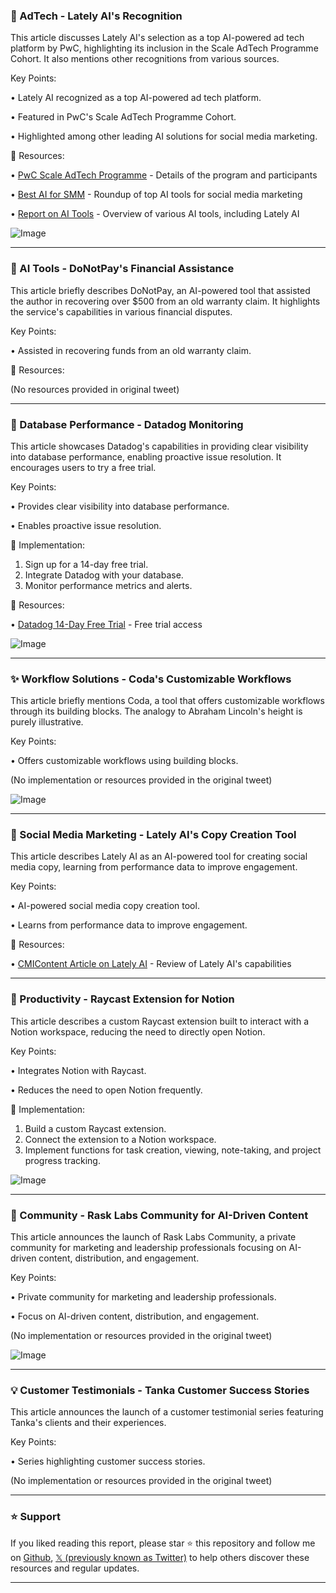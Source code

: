 ### 🚀 AdTech - Lately AI's Recognition

This article discusses Lately AI's selection as a top AI-powered ad tech platform by PwC, highlighting its inclusion in the Scale AdTech Programme Cohort.  It also mentions other recognitions from various sources.

Key Points:

• Lately AI recognized as a top AI-powered ad tech platform.

• Featured in PwC's Scale AdTech Programme Cohort.

• Highlighted among other leading AI solutions for social media marketing.


🔗 Resources:

• [PwC Scale AdTech Programme](https://bit.ly/40ITcev) -  Details of the program and participants

• [Best AI for SMM](https://bit.ly/4hpg61Q) -  Roundup of top AI tools for social media marketing

• [Report on AI Tools](https://bit.ly/4jCGUNB) - Overview of various AI tools, including Lately AI


![Image](https://pbs.twimg.com/tweet_video_thumb/Gj6UuPfWYAAseCC.jpg)


---

### 🤖 AI Tools - DoNotPay's Financial Assistance

This article briefly describes DoNotPay, an AI-powered tool that assisted the author in recovering over $500 from an old warranty claim.  It highlights the service's capabilities in various financial disputes.

Key Points:

• Assisted in recovering funds from an old warranty claim.


🔗 Resources:

(No resources provided in original tweet)


---

### 🤖 Database Performance - Datadog Monitoring

This article showcases Datadog's capabilities in providing clear visibility into database performance, enabling proactive issue resolution. It encourages users to try a free trial.

Key Points:

• Provides clear visibility into database performance.

• Enables proactive issue resolution.


🚀 Implementation:

1. Sign up for a 14-day free trial.
2. Integrate Datadog with your database.
3. Monitor performance metrics and alerts.


🔗 Resources:

• [Datadog 14-Day Free Trial](https://dtdg.co/14dayfreetrial) - Free trial access


![Image](https://pbs.twimg.com/ext_tw_video_thumb/1891549521022275584/pu/img/tk2-o75PR9hMn6Ea.jpg)


---

### ✨ Workflow Solutions - Coda's Customizable Workflows

This article briefly mentions Coda, a tool that offers customizable workflows through its building blocks. The analogy to Abraham Lincoln's height is purely illustrative.

Key Points:

• Offers customizable workflows using building blocks.


(No implementation or resources provided in the original tweet)


![Image](https://pbs.twimg.com/media/GkAhcYyXgAAYvPS?format=jpg&name=small)


---

### 🤖 Social Media Marketing - Lately AI's Copy Creation Tool

This article describes Lately AI as an AI-powered tool for creating social media copy, learning from performance data to improve engagement.

Key Points:

• AI-powered social media copy creation tool.

• Learns from performance data to improve engagement.


🔗 Resources:

• [CMIContent Article on Lately AI](https://bit.ly/3VxDCPA) -  Review of Lately AI's capabilities


---

### 🚀 Productivity - Raycast Extension for Notion

This article describes a custom Raycast extension built to interact with a Notion workspace, reducing the need to directly open Notion.

Key Points:

• Integrates Notion with Raycast.

• Reduces the need to open Notion frequently.


🚀 Implementation:

1. Build a custom Raycast extension.
2. Connect the extension to a Notion workspace.
3. Implement functions for task creation, viewing, note-taking, and project progress tracking.


![Image](https://pbs.twimg.com/media/Gj90sGgagAAber1?format=jpg&name=small)


---

### 🚀 Community - Rask Labs Community for AI-Driven Content

This article announces the launch of Rask Labs Community, a private community for marketing and leadership professionals focusing on AI-driven content, distribution, and engagement.

Key Points:

• Private community for marketing and leadership professionals.

• Focus on AI-driven content, distribution, and engagement.


(No implementation or resources provided in the original tweet)


![Image](https://pbs.twimg.com/media/Gj-0wtubkAAA0oM?format=jpg&name=small)


---

### 💡 Customer Testimonials - Tanka Customer Success Stories

This article announces the launch of a customer testimonial series featuring Tanka's clients and their experiences.


Key Points:

• Series highlighting customer success stories.


(No implementation or resources provided in the original tweet)


---

### ⭐️ Support

If you liked reading this report, please star ⭐️ this repository and follow me on [Github](https://github.com/Drix10), [𝕏 (previously known as Twitter)](https://x.com/DRIX_10_) to help others discover these resources and regular updates.

---